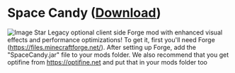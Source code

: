 # Space Candy ([Download](https://github.com/StarLegacy/SpaceCandy/releases))
![Image](http://i.imgur.com/RnLSHdO.png)
Star Legacy optional client side Forge mod with enhanced visual effects and performance optimizations! 
To get it, first you'll need Forge (https://files.minecraftforge.net/). 
After setting up Forge, add the "SpaceCandy.jar" file to your mods folder. 
We also recommend that you get optifine from https://optifine.net and put that in your mods folder too
